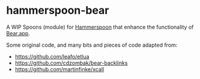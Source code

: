 # hammerspoon-bear

A WIP Spoons (module) for [Hammerspoon](https://www.hammerspoon.org)
that enhance the functionality of [Bear.app](https://bear.app/).

Some original code, and many bits and pieces of code adapted from:

* https://github.com/leafo/etlua
* https://github.com/cdzombak/bear-backlinks
* https://github.com/martinfinke/xcall
